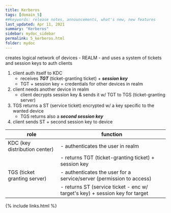 ```yaml
---
title: Kerberos
tags: [domain_5]
##keywords: release notes, announcements, what's new, new features
last_updated: Apr 11, 2021
summary: "Kerberos"
sidebar: mydoc_sidebar
permalink: 5_kerberos.html
folder: mydoc
---
```


creates logical network of devices - REALM - and uses a system of tickets and session keys to auth clients

1. client auth itself to KDC
    - receives _**TGT**_ (ticket-granting ticket) + _**session key**_
    - TGT + session key = credentials for other devices in realm
2. client needs another device in realm
    - client decrypts session key & sends it w/ TGT to TGS (ticket-granting server)
3. TGS returns a ST (service ticket) encrypted w/ a key specific to the wanted device
    - TGS returns also a  _**second session key**_
4. client sends ST + second session key to device

|role|function|
|-|-|
|KDC (key distribution center)|- authenticates the user in realm|
||- returns TGT (ticket-granting ticket) + session key
|TGS (ticket granting server)|- authenticates the user for a service/server (permission to access)|
||- returns ST (service ticket - enc w/ target's key) + session key for target|




{% include links.html %}
